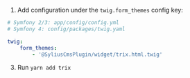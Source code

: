 1. Add configuration under the `twig.form_themes` config key:

```yaml
# Symfony 2/3: app/config/config.yml
# Symfony 4: config/packages/twig.yaml

twig:
    form_themes:
        - '@SyliusCmsPlugin/widget/trix.html.twig'
```

3. Run `yarn add trix`
